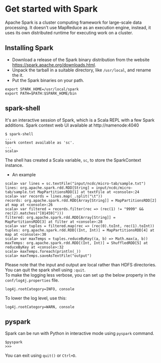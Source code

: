 # Get started with Spark  
Apache Spark is a cluster computing framework for large-scale data processing. It doesn't use MapReduce as an execution engine, instead, it uses its own distributed runtime for executing work on a cluster.  
## Installing Spark  
 - Download a release of the Spark binary distribution from the website https://spark.apache.org/downloads.html.  
 - Unpack the tarball in a suitable directory, like `/usr/local`, and rename the it.
 - Put the Spark binaries on your path.  
 ```
 export SPARK_HOME=/usr/local/spark
 export PATH=$PATH:$SPARK_HOME/bin
 ```

## spark-shell
It's an interactive session of Spark, which is a Scala REPL with a few Spark additions. Spark context web UI available at http://namenode:4040
```
$ spark-shell
...
Spark context available as 'sc'.
...
scala>
```
The shell has created a Scala variable, `sc`, to store the SparkContext instance.  
* An example  
```
scala> var lines = sc.textFile("input/ncdc/micro-tab/sample.txt")
lines: org.apache.spark.rdd.RDD[String] = input/ncdc/micro-tab/sample.txt MapPartitionsRDD[1] at textFile at <console>:24
scala> var records = lines.map(_.split("\t"))
records: org.apache.spark.rdd.RDD[Array[String]] = MapPartitionsRDD[2] at map at <console>:26
scala> var filtered = records.filter(rec => (rec(1) != "9999" && rec(2).matches("[01459]")))
filtered: org.apache.spark.rdd.RDD[Array[String]] = MapPartitionsRDD[3] at filter at <console>:28
scala> var tuples = filtered.map(rec => (rec(0).toInt, rec(1).toInt))
tuples: org.apache.spark.rdd.RDD[(Int, Int)] = MapPartitionsRDD[4] at map at <console>:30
scala> var maxTemps = tuples.reduceByKey((a, b) => Math.max(a, b))
maxTemps: org.apache.spark.rdd.RDD[(Int, Int)] = ShuffledRDD[5] at reduceByKey at <console>:32
scala> maxTemps.foreach(println(_))
scala> maxTemps.saveAsTextFile("output")
```
Please note that the input and output are local rather than HDFS directories. You can quit the spark shell using `:quit`.  
To make the logging less verbose, you can set up the below property in the `conf/log4j.properties` file.
```
log4j.rootCategory=INFO, console
```
To lower the log level, use this:
```
log4j.rootCategory=WARN, console
```

## pyspark
Spark can be run with Python in interactive mode using `pyspark` command.
```
$pyspark
>>>
```
You can exit using `quit()` or `Ctrl+D`.
